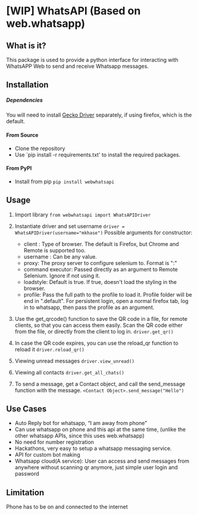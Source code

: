 # [WIP] WhatsAPI (Based on web.whatsapp)

## What is it?
This package is used to provide a python interface for interacting with WhatsAPP Web to send and receive Whatsapp messages.


## Installation

##### Dependencies
You will need to install [Gecko Driver](https://github.com/mozilla/geckodriver) separately, if using firefox, which is the default.

#### From Source
- Clone the repository
- Use `pip install -r requirements.txt' to install the required packages.

#### From PyPI
- Install from pip
`pip install webwhatsapi`

## Usage
1. Import library
` from webwhatsapi import WhatsAPIDriver `

2. Instantiate driver and set username
` driver = WhatsAPIDriver(username="mkhase") `
Possible arguments for constructor:
    - client : Type of browser. The default is Firefox, but Chrome and Remote is supported too.
    - username : Can be any value.
    - proxy: The proxy server to configure selenium to. Format is "<proxy>:<portnumber>"
    - command executor: Passed directly as an argument to Remote Selenium. Ignore if not using it.
    - loadstyle: Default is true. If true, doesn't load the styling in the browser.
	- profile: Pass the full path to the profile to load it. Profile folder will be end in ".default". For persistent login, open a normal firefox tab, log in to whatsapp, then pass the profile as an argument.


3. Use the get_qrcode() function to save the QR code in a file, for remote clients, so that you can access them easily. Scan the QR code either from the file, or directly from the client to log in.
` driver.get_qr() `

4. In case the QR code expires, you can use the reload_qr function to reload it
` driver.reload_qr() `

5. Viewing unread messages
` driver.view_unread() `

6. Viewing all contacts
` driver.get_all_chats() `

7. To send a message, get a Contact object, and call the send_message function with the message.
`<Contact Object>.send_message("Hello")`

## Use Cases
- Auto Reply bot for whatsapp, “I am away from phone”
- Can use whatsapp on phone and this api at the same time, (unlike the other whatsapp APIs, since this uses web.whatsapp)
- No need for number registration
- Hackathons, very easy to setup a whatsapp messaging service.
- API for custom bot making
- Whatsapp cloud(A service): User can access and send messages from anywhere without scanning qr anymore, just simple user login and password

## Limitation
Phone has to be on and connected to the internet

